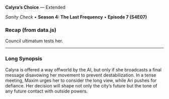 **Calyra’s Choice** — Extended

_Sanity Check_ • **Season 4: The Last Frequency** • **Episode 7 (S4E07)**

### Recap (from data.js)
Council ultimatum tests her.

---

### Long Synopsis

Calyra is offered a way offworld by the AI, but only if she broadcasts a final message disavowing her movement to prevent destabilization. In a tense meeting, Maxim urges her to consider the long view, while Ari pushes for defiance. Her decision will shape not only the city’s future but the tone of any future contact with outside powers.